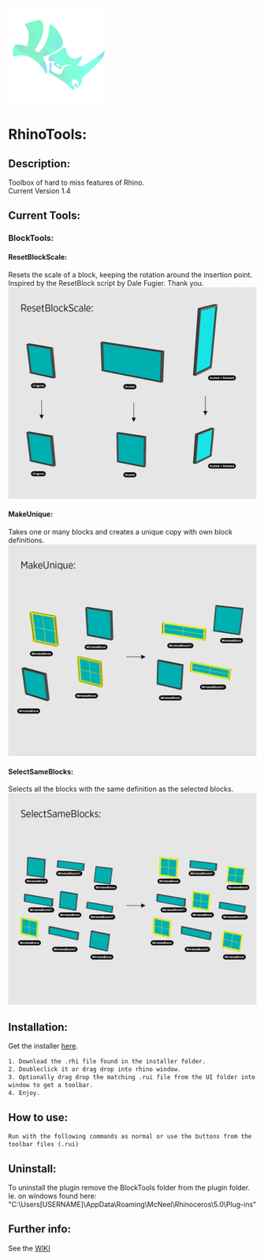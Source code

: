 <img src="https://github.com/ejnaren/rhinotools/raw/master/docs/images/RhinoTools%20Logo.png" width="200" alt="Logo of RhinoTools"/>

# RhinoTools:

## Description:
Toolbox of hard to miss features of Rhino.  
Current Version 1.4

## Current Tools:

### BlockTools:

#### ResetBlockScale:
Resets the scale of a block, keeping the rotation around the insertion point.
Inspired by the ResetBlock script by Dale Fugier. Thank you.
![Example of ResetBlockScale script](https://raw.githubusercontent.com/ejnaren/rhinotools/master/docs/images/ExampleImages%20ResetBlockScale.jpg)
#### MakeUnique:
Takes one or many blocks and creates a unique copy with own block definitions.
![Example of MakeUnique script](https://raw.githubusercontent.com/ejnaren/rhinotools/master/docs/images/ExampleImages%20MakeUnique.jpg)
#### SelectSameBlocks:
Selects all the blocks with the same definition as the selected blocks.
![Example of SelectSameBlocks script](https://raw.githubusercontent.com/ejnaren/rhinotools/master/docs/images/ExampleImages%20SelectSameBlocks.jpg)


## Installation:
Get the installer <a href="https://github.com/ejnaren/rhinotools/raw/master/installer/BlockTools%201.3.rhi" alt="link to installer">here</a>.

    1. Download the .rhi file found in the installer folder.
    2. Doubleclick it or drag drop into rhino window.
    3. Optionally drag drop the matching .rui file from the UI folder into window to get a toolbar.
    4. Enjoy.

## How to use:
    Run with the following commands as normal or use the buttons from the toolbar files (.rui)
        
## Uninstall:
To uninstall the plugin remove the BlockTools folder from the plugin folder.
Ie. on windows found here:
"C:\Users\[USERNAME]\AppData\Roaming\McNeel\Rhinoceros\5.0\Plug-ins"

## Further info:
See the [WIKI](https://github.com/ejnaren/rhinotools/wiki)



